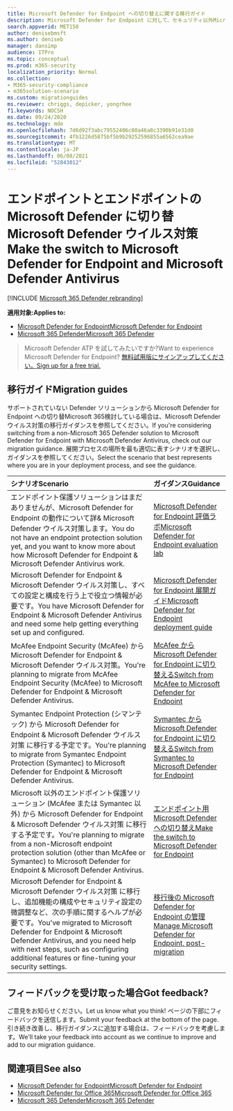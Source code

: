 ```yaml
---
title: Microsoft Defender for Endpoint への切り替えに関する移行ガイド
description: Microsoft Defender for Endpoint に対して、セキュリティ以外Microsoft 365 Defender ソリューションから切り替える方法について説明します。
search.appverid: MET150
author: denisebmsft
ms.author: deniseb
manager: dansimp
audience: ITPro
ms.topic: conceptual
ms.prod: m365-security
localization_priority: Normal
ms.collection:
- M365-security-compliance
- m365solution-scenario
ms.custom: migrationguides
ms.reviewer: chriggs, depicker, yongrhee
f1.keywords: NOCSH
ms.date: 09/24/2020
ms.technology: mde
ms.openlocfilehash: 7d6d92f3abc79552406c80a46a8c3390b91e31d0
ms.sourcegitcommit: 4fb1226d5875bf5b9b29252596855a6562cea9ae
ms.translationtype: MT
ms.contentlocale: ja-JP
ms.lasthandoff: 06/08/2021
ms.locfileid: "52843012"
---
```

# <a name="make-the-switch-to-microsoft-defender-for-endpoint-and-microsoft-defender-antivirus"></a><span data-ttu-id="18a29-103">エンドポイントとエンドポイントの Microsoft Defender に切り替Microsoft Defender ウイルス対策</span><span class="sxs-lookup"><span data-stu-id="18a29-103">Make the switch to Microsoft Defender for Endpoint and Microsoft Defender Antivirus</span></span>

[!INCLUDE [Microsoft 365 Defender rebranding](../../includes/microsoft-defender.md)]

<span data-ttu-id="18a29-104">**適用対象:**</span><span class="sxs-lookup"><span data-stu-id="18a29-104">**Applies to:**</span></span>
- [<span data-ttu-id="18a29-105">Microsoft Defender for Endpoint</span><span class="sxs-lookup"><span data-stu-id="18a29-105">Microsoft Defender for Endpoint</span></span>](https://go.microsoft.com/fwlink/p/?linkid=2154037)
- [<span data-ttu-id="18a29-106">Microsoft 365 Defender</span><span class="sxs-lookup"><span data-stu-id="18a29-106">Microsoft 365 Defender</span></span>](https://go.microsoft.com/fwlink/?linkid=2118804)

> <span data-ttu-id="18a29-107">Microsoft Defender ATP を試してみたいですか?</span><span class="sxs-lookup"><span data-stu-id="18a29-107">Want to experience Microsoft Defender for Endpoint?</span></span> [<span data-ttu-id="18a29-108">無料試用版にサインアップしてください。</span><span class="sxs-lookup"><span data-stu-id="18a29-108">Sign up for a free trial.</span></span>](https://www.microsoft.com/microsoft-365/windows/microsoft-defender-atp?ocid=docs-wdatp-exposedapis-abovefoldlink)

## <a name="migration-guides"></a><span data-ttu-id="18a29-109">移行ガイド</span><span class="sxs-lookup"><span data-stu-id="18a29-109">Migration guides</span></span>

<span data-ttu-id="18a29-110">サポートされていない Defender ソリューションから Microsoft Defender for Endpoint への切り替Microsoft 365検討している場合は、Microsoft Defender ウイルス対策の移行ガイダンスを参照してください。</span><span class="sxs-lookup"><span data-stu-id="18a29-110">If you're considering switching from a non-Microsoft 365 Defender solution to Microsoft Defender for Endpoint with Microsoft Defender Antivirus, check out our migration guidance.</span></span> <span data-ttu-id="18a29-111">展開プロセスの場所を最も適切に表すシナリオを選択し、ガイダンスを参照してください。</span><span class="sxs-lookup"><span data-stu-id="18a29-111">Select the scenario that best represents where you are in your deployment process, and see the guidance.</span></span>

|<span data-ttu-id="18a29-112">シナリオ</span><span class="sxs-lookup"><span data-stu-id="18a29-112">Scenario</span></span> |<span data-ttu-id="18a29-113">ガイダンス</span><span class="sxs-lookup"><span data-stu-id="18a29-113">Guidance</span></span> |
|:--|:--|
|<span data-ttu-id="18a29-114">エンドポイント保護ソリューションはまだありませんが、Microsoft Defender for Endpoint の動作について詳& Microsoft Defender ウイルス対策します。</span><span class="sxs-lookup"><span data-stu-id="18a29-114">You do not have an endpoint protection solution yet, and you want to know more about how Microsoft Defender for Endpoint & Microsoft Defender Antivirus work.</span></span>  |[<span data-ttu-id="18a29-115">Microsoft Defender for Endpoint 評価ラボ</span><span class="sxs-lookup"><span data-stu-id="18a29-115">Microsoft Defender for Endpoint evaluation lab</span></span>](evaluation-lab.md)   |
|<span data-ttu-id="18a29-116">Microsoft Defender for Endpoint & Microsoft Defender ウイルス対策し、すべての設定と構成を行う上で役立つ情報が必要です。</span><span class="sxs-lookup"><span data-stu-id="18a29-116">You have Microsoft Defender for Endpoint & Microsoft Defender Antivirus and need some help getting everything set up and configured.</span></span>  |[<span data-ttu-id="18a29-117">Microsoft Defender for Endpoint 展開ガイド</span><span class="sxs-lookup"><span data-stu-id="18a29-117">Microsoft Defender for Endpoint deployment guide</span></span>](deployment-phases.md)  |
|<span data-ttu-id="18a29-118">McAfee Endpoint Security (McAfee) から Microsoft Defender for Endpoint & Microsoft Defender ウイルス対策。</span><span class="sxs-lookup"><span data-stu-id="18a29-118">You're planning to migrate from McAfee Endpoint Security (McAfee) to Microsoft Defender for Endpoint & Microsoft Defender Antivirus.</span></span> |[<span data-ttu-id="18a29-119">McAfee から Microsoft Defender for Endpoint に切り替える</span><span class="sxs-lookup"><span data-stu-id="18a29-119">Switch from McAfee to Microsoft Defender for Endpoint</span></span>](mcafee-to-microsoft-defender-migration.md) |
|<span data-ttu-id="18a29-120">Symantec Endpoint Protection (シマンテック) から Microsoft Defender for Endpoint & Microsoft Defender ウイルス対策 に移行する予定です。</span><span class="sxs-lookup"><span data-stu-id="18a29-120">You're planning to migrate from Symantec Endpoint Protection (Symantec) to Microsoft Defender for Endpoint & Microsoft Defender Antivirus.</span></span> |[<span data-ttu-id="18a29-121">Symantec から Microsoft Defender for Endpoint に切り替える</span><span class="sxs-lookup"><span data-stu-id="18a29-121">Switch from Symantec to Microsoft Defender for Endpoint</span></span>](symantec-to-microsoft-defender-endpoint-migration.md) |
|<span data-ttu-id="18a29-122">Microsoft 以外のエンドポイント保護ソリューション (McAfee または Symantec 以外) から Microsoft Defender for Endpoint & Microsoft Defender ウイルス対策 に移行する予定です。</span><span class="sxs-lookup"><span data-stu-id="18a29-122">You're planning to migrate from a non-Microsoft endpoint protection solution (other than McAfee or Symantec) to Microsoft Defender for Endpoint & Microsoft Defender Antivirus.</span></span> |[<span data-ttu-id="18a29-123">エンドポイント用 Microsoft Defender への切り替え</span><span class="sxs-lookup"><span data-stu-id="18a29-123">Make the switch to Microsoft Defender for Endpoint</span></span>](switch-to-microsoft-defender-migration.md)   |
|<span data-ttu-id="18a29-124">Microsoft Defender for Endpoint & Microsoft Defender ウイルス対策 に移行し、追加機能の構成やセキュリティ設定の微調整など、次の手順に関するヘルプが必要です。</span><span class="sxs-lookup"><span data-stu-id="18a29-124">You've migrated to Microsoft Defender for Endpoint & Microsoft Defender Antivirus, and you need help with next steps, such as configuring additional features or fine-tuning your security settings.</span></span> | [<span data-ttu-id="18a29-125">移行後の Microsoft Defender for Endpoint の管理</span><span class="sxs-lookup"><span data-stu-id="18a29-125">Manage Microsoft Defender for Endpoint, post-migration</span></span>](manage-atp-post-migration.md) |


## <a name="got-feedback"></a><span data-ttu-id="18a29-126">フィードバックを受け取った場合</span><span class="sxs-lookup"><span data-stu-id="18a29-126">Got feedback?</span></span>

<span data-ttu-id="18a29-127">ご意見をお知らせください。</span><span class="sxs-lookup"><span data-stu-id="18a29-127">Let us know what you think!</span></span> <span data-ttu-id="18a29-128">ページの下部にフィードバックを送信します。</span><span class="sxs-lookup"><span data-stu-id="18a29-128">Submit your feedback at the bottom of the page.</span></span> <span data-ttu-id="18a29-129">引き続き改善し、移行ガイダンスに追加する場合は、フィードバックを考慮します。</span><span class="sxs-lookup"><span data-stu-id="18a29-129">We'll take your feedback into account as we continue to improve and add to our migration guidance.</span></span>

## <a name="see-also"></a><span data-ttu-id="18a29-130">関連項目</span><span class="sxs-lookup"><span data-stu-id="18a29-130">See also</span></span>

- [<span data-ttu-id="18a29-131">Microsoft Defender for Endpoint</span><span class="sxs-lookup"><span data-stu-id="18a29-131">Microsoft Defender for Endpoint</span></span>](/windows/security/threat-protection)
- [<span data-ttu-id="18a29-132">Microsoft Defender for Office 365</span><span class="sxs-lookup"><span data-stu-id="18a29-132">Microsoft Defender for Office 365</span></span>](/microsoft-365/security/office-365-security/office-365-atp)
- [<span data-ttu-id="18a29-133">Microsoft 365 Defender</span><span class="sxs-lookup"><span data-stu-id="18a29-133">Microsoft 365 Defender</span></span>](/microsoft-365/security/defender/microsoft-threat-protection?) 
